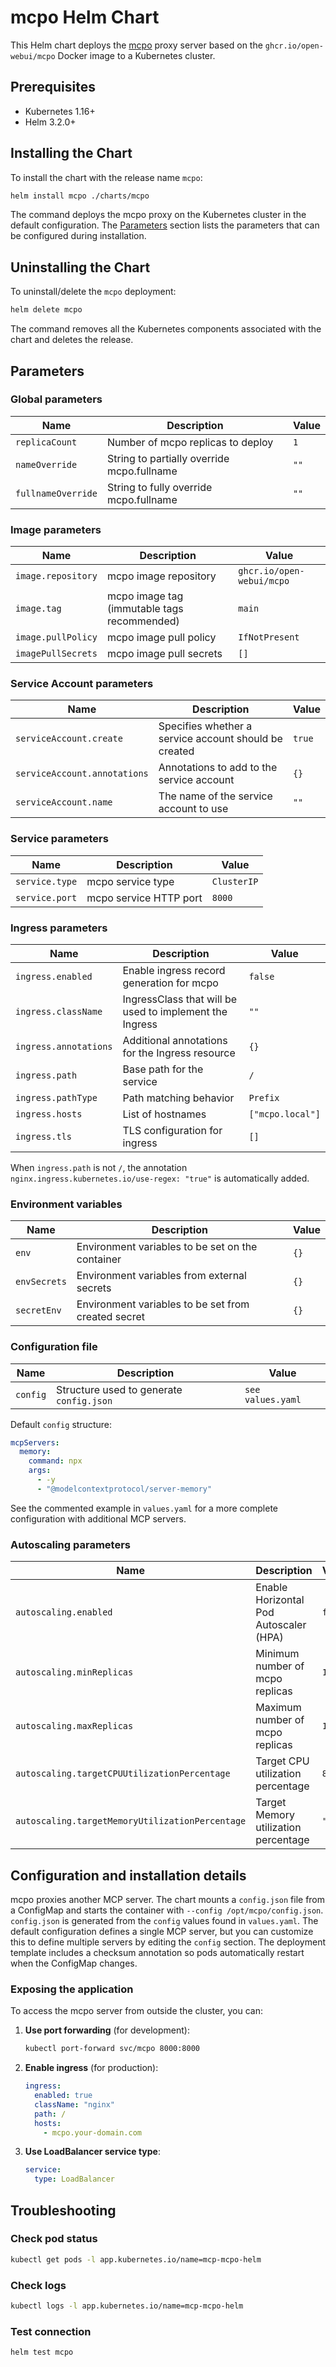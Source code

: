 # mcpo Helm Chart

This Helm chart deploys the [mcpo](https://github.com/open-webui/mcpo) proxy server based on the `ghcr.io/open-webui/mcpo` Docker image to a Kubernetes cluster.

## Prerequisites

- Kubernetes 1.16+
- Helm 3.2.0+

## Installing the Chart

To install the chart with the release name `mcpo`:

```bash
helm install mcpo ./charts/mcpo
```

The command deploys the mcpo proxy on the Kubernetes cluster in the default configuration. The [Parameters](#parameters) section lists the parameters that can be configured during installation.

## Uninstalling the Chart

To uninstall/delete the `mcpo` deployment:

```bash
helm delete mcpo
```

The command removes all the Kubernetes components associated with the chart and deletes the release.

## Parameters

### Global parameters

| Name                | Description                                   | Value |
| ------------------- | --------------------------------------------- | ----- |
| `replicaCount`      | Number of mcpo replicas to deploy             | `1`   |
| `nameOverride`      | String to partially override mcpo.fullname    | `""`  |
| `fullnameOverride`  | String to fully override mcpo.fullname        | `""`  |

### Image parameters

| Name               | Description                                | Value                        |
| ------------------ | ------------------------------------------ | ---------------------------- |
| `image.repository` | mcpo image repository                      | `ghcr.io/open-webui/mcpo`    |
| `image.tag`        | mcpo image tag (immutable tags recommended) | `main`                       |
| `image.pullPolicy` | mcpo image pull policy                     | `IfNotPresent`               |
| `imagePullSecrets` | mcpo image pull secrets                    | `[]`                         |

### Service Account parameters

| Name                         | Description                             | Value |
| ---------------------------- | --------------------------------------- | ----- |
| `serviceAccount.create`      | Specifies whether a service account should be created | `true` |
| `serviceAccount.annotations` | Annotations to add to the service account | `{}`   |
| `serviceAccount.name`        | The name of the service account to use | `""`   |

### Service parameters

| Name           | Description             | Value       |
| -------------- | ----------------------- | ----------- |
| `service.type` | mcpo service type       | `ClusterIP` |
| `service.port` | mcpo service HTTP port  | `8000`      |

### Ingress parameters

| Name                  | Description                                              | Value |
| --------------------- | -------------------------------------------------------- | ----- |
| `ingress.enabled`     | Enable ingress record generation for mcpo                | `false` |
| `ingress.className`   | IngressClass that will be used to implement the Ingress   | `""`    |
| `ingress.annotations` | Additional annotations for the Ingress resource          | `{}`    |
| `ingress.path` | Base path for the service | `/` |
| `ingress.pathType` | Path matching behavior | `Prefix` |
| `ingress.hosts` | List of hostnames | `["mcpo.local"]` |
| `ingress.tls`         | TLS configuration for ingress | `[]` |

When `ingress.path` is not `/`, the annotation `nginx.ingress.kubernetes.io/use-regex: "true"` is automatically added.

### Environment variables

| Name         | Description                                          | Value |
| ------------ | ---------------------------------------------------- | ----- |
| `env`        | Environment variables to be set on the container    | `{}`  |
| `envSecrets` | Environment variables from external secrets         | `{}`  |
| `secretEnv`  | Environment variables to be set from created secret | `{}`  |

### Configuration file

| Name      | Description                                         | Value |
| --------- | --------------------------------------------------- | ----- |
| `config`  | Structure used to generate `config.json`            | `see values.yaml` |

Default `config` structure:

```yaml
mcpServers:
  memory:
    command: npx
    args:
      - -y
      - "@modelcontextprotocol/server-memory"
```

See the commented example in `values.yaml` for a more complete configuration with
additional MCP servers.

### Autoscaling parameters

| Name                                            | Description                              | Value |
| ----------------------------------------------- | ---------------------------------------- | ----- |
| `autoscaling.enabled`                           | Enable Horizontal Pod Autoscaler (HPA)   | `false` |
| `autoscaling.minReplicas`                       | Minimum number of mcpo replicas          | `1` |
| `autoscaling.maxReplicas`                       | Maximum number of mcpo replicas          | `100` |
| `autoscaling.targetCPUUtilizationPercentage`    | Target CPU utilization percentage        | `80` |
| `autoscaling.targetMemoryUtilizationPercentage` | Target Memory utilization percentage     | `""` |

## Configuration and installation details

mcpo proxies another MCP server. The chart mounts a `config.json` file from a
ConfigMap and starts the container with `--config /opt/mcpo/config.json`.
`config.json` is generated from the `config` values found in `values.yaml`. The
default configuration defines a single MCP server, but you can customize this to
define multiple servers by editing the `config` section. The deployment template
includes a checksum annotation so pods automatically restart when the ConfigMap
changes.

### Exposing the application

To access the mcpo server from outside the cluster, you can:

1. **Use port forwarding** (for development):

   ```bash
   kubectl port-forward svc/mcpo 8000:8000
   ```

2. **Enable ingress** (for production):

   ```yaml
   ingress:
     enabled: true
     className: "nginx"
     path: /
     hosts:
       - mcpo.your-domain.com
   ```

3. **Use LoadBalancer service type**:

   ```yaml
   service:
     type: LoadBalancer
   ```

## Troubleshooting

### Check pod status

```bash
kubectl get pods -l app.kubernetes.io/name=mcp-mcpo-helm
```

### Check logs

```bash
kubectl logs -l app.kubernetes.io/name=mcp-mcpo-helm
```

### Test connection

```bash
helm test mcpo
```

